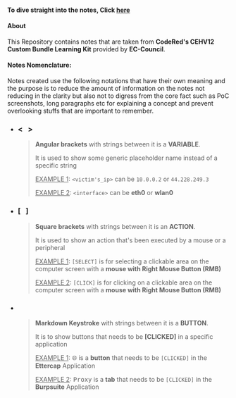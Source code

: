 #### To dive straight into the notes, Click [here](./00_INDEX.md)

#### About
This Repository contains notes that are taken from **CodeRed's CEHV12 Custom Bundle Learning Kit** provided by **EC-Council**.

#### Notes Nomenclature:
Notes created use the following notations that have their own meaning and the purpose is to reduce the amount of information on the notes not reducing in the clarity but also not to digress from the core fact such as PoC screenshots, long paragraphs etc for explaining a concept and prevent overlooking stuffs that are important to remember.

- ### <   >
  > **Angular brackets** with strings between it is a **VARIABLE**.
  >
  > It is used to show some generic placeholder name instead of a specific string
  >
  > <u>EXAMPLE 1</u>: `<victim's_ip>` can be `10.0.0.2` or `44.228.249.3`
  >
  > <u>EXAMPLE 2</u>: `<interface>` can be  **eth0** or **wlan0**

- ### [   ]
  > **Square brackets** with strings between it is an **ACTION**.
  >
  > It is used to show an action that's been executed by a mouse or a peripheral
  >
  > <u>EXAMPLE 1</u>: `[SELECT]` is for selecting a clickable area on the computer screen with a **mouse with Right Mouse Button (RMB)**
  >
  > <u>EXAMPLE 2</u>: `[CLICK]` is for clicking on a clickable area on the computer screen with a **mouse with Right Mouse Button (RMB)**

- ### <kbd>   </kbd>
  > **Markdown Keystroke** with strings between it is a **BUTTON**.
  >
  > It is to show buttons that needs to be **[CLICKED]** in a specific application
  >
  > <u>EXAMPLE 1</u>: <kbd>🌐</kbd> is a **button** that needs to be `[CLICKED]` in the **Ettercap** Application
  >
  > <u>EXAMPLE 2</u>: <kbd>Proxy</kbd> is a **tab** that needs to be `[CLICKED]` in the **Burpsuite** Application
